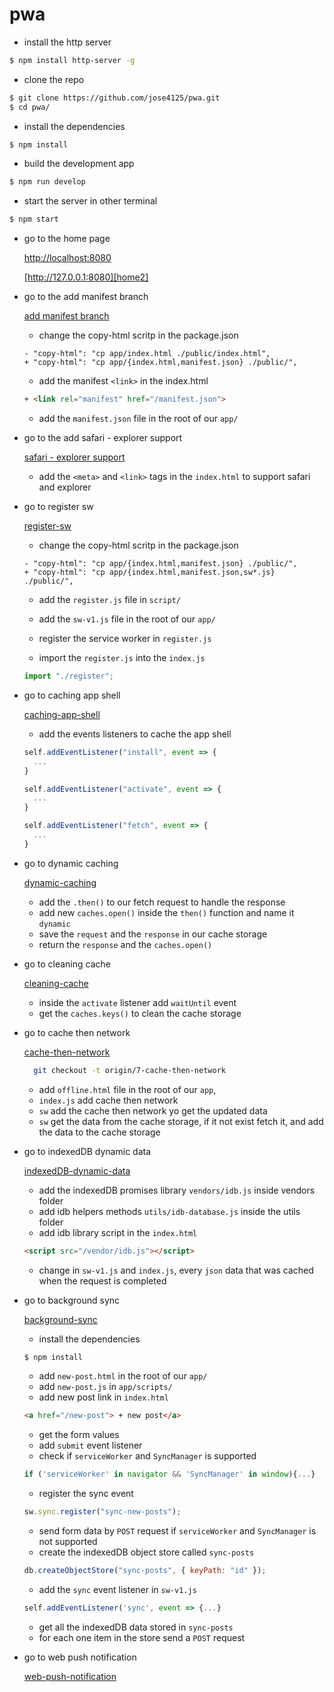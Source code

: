 # pwa

- install the http server

```sh
$ npm install http-server -g
```

- clone the repo

```sh
$ git clone https://github.com/jose4125/pwa.git
$ cd pwa/
```

- install the dependencies

```sh
$ npm install
```

- build the development app

```sh
$ npm run develop
```

- start the server in other terminal

```sh
$ npm start
```

- go to the home page

  [http://localhost:8080][home]

  [http://127.0.0.1:8080][home2]

- go to the add manifest branch

  [add manifest branch][branch1]

  - change the copy-html scritp in the package.json

  ```git
  - "copy-html": "cp app/index.html ./public/index.html",
  + "copy-html": "cp app/{index.html,manifest.json} ./public/",
  ```

  - add the manifest `<link>` in the index.html

  ```html
  + <link rel="manifest" href="/manifest.json">
  ```

  - add the `manifest.json` file in the root of our `app/`

- go to the add safari - explorer support

  [safari - explorer support][branch2]

  - add the `<meta>` and `<link>` tags in the `index.html` to support safari and explorer

- go to register sw

  [register-sw][branch3]

  - change the copy-html scritp in the package.json

  ```git
  - "copy-html": "cp app/{index.html,manifest.json} ./public/",
  + "copy-html": "cp app/{index.html,manifest.json,sw*.js} ./public/",
  ```

  - add the `register.js` file in `script/`
  - add the `sw-v1.js` file in the root of our `app/`
  - register the service worker in `register.js`

  - import the `register.js` into the `index.js`

  ```js
  import "./register";
  ```

- go to caching app shell

  [caching-app-shell][branch4]

  - add the events listeners to cache the app shell

  ```js
  self.addEventListener("install", event => {
    ...
  }

  self.addEventListener("activate", event => {
    ...
  }

  self.addEventListener("fetch", event => {
    ...
  }
  ```

- go to dynamic caching

  [dynamic-caching][branch5]

  - add the `.then()` to our fetch request to handle the response
  - add new `caches.open()` inside the `then()` function and name it `dynamic`
  - save the `request` and the `response` in our cache storage
  - return the `response` and the `caches.open()`

- go to cleaning cache

  [cleaning-cache][branch6]

  - inside the `activate` listener add `waitUntil` event
  - get the `caches.keys()` to clean the cache storage

- go to cache then network

  [cache-then-network][branch7]

  ```sh
    git checkout -t origin/7-cache-then-network
  ```

  - add `offline.html` file in the root of our `app`,
  - `index.js` add cache then network
  - `sw` add the cache then network yo get the updated data
  - `sw` get the data from the cache storage, if it not exist fetch it, and add the data to the cache storage

- go to indexedDB dynamic data

  [indexedDB-dynamic-data][branch8]

  - add the indexedDB promises library `vendors/idb.js` inside vendors folder
  - add idb helpers methods `utils/idb-database.js` inside the utils folder
  - add idb library script in the `index.html`

  ```html
  <script src="/vendor/idb.js"></script>
  ```

  - change in `sw-v1.js` and `index.js`, every `json` data that was cached when the request is completed

- go to background sync

  [background-sync][branch9]

  - install the dependencies

  ```sh
  $ npm install
  ```

  - add `new-post.html` in the root of our `app/`
  - add `new-post.js` in `app/scripts/`
  - add new post link in `index.html`

  ```html
  <a href="/new-post"> + new post</a>
  ```

  - get the form values
  - add `submit` event listener
  - check if `serviceWorker` and `SyncManager` is supported

  ```js
  if ('serviceWorker' in navigator && 'SyncManager' in window){...}
  ```

  - register the sync event

  ```js
  sw.sync.register("sync-new-posts");
  ```

  - send form data by `POST` request if `serviceWorker` and `SyncManager` is not supported
  - create the indexedDB object store called `sync-posts`

  ```js
  db.createObjectStore("sync-posts", { keyPath: "id" });
  ```

  - add the `sync` event listener in `sw-v1.js`

  ```js
  self.addEventListener('sync', event => {...}
  ```

  - get all the indexedDB data stored in `sync-posts`
  - for each one item in the store send a `POST` request

- go to web push notification

  [web-push-notification][branch10]

[home]: http://localhost:8080
[home2]: http://127.0.0.1:8080
[branch1]: https://github.com/jose4125/pwa/tree/1-add-manifest
[branch2]: https://github.com/jose4125/pwa/tree/2-safari-explorer-support
[branch3]: https://github.com/jose4125/pwa/tree/3-register-sw
[branch4]: https://github.com/jose4125/pwa/tree/4-caching-app-shell
[branch5]: https://github.com/jose4125/pwa/tree/5-dynamic-caching
[branch6]: https://github.com/jose4125/pwa/tree/6-cleaning-cache
[branch7]: https://github.com/jose4125/pwa/tree/7-cache-then-network
[branch8]: https://github.com/jose4125/pwa/tree/8-indexedDB-dynamic-data
[branch9]: https://github.com/jose4125/pwa/tree/9-background-sync
[branch10]: https://github.com/jose4125/pwa/tree/10-web-push-notification
